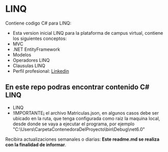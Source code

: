 # LINQ
Contiene codigo C# para LINQ:
* Esta version inicial LINQ para la plataforma de campus virtual, contiene los siguientes conceptos:
* MVC
* .NET EntityFramework
* Modelos
* Operadores LINQ
* Clausulas LINQ
* Perfil profesional: [ Linkedin ](https://www.linkedin.com/in/pedro-jose-castro-colon "Perfil profesional")

## En este repo podras encontrar contenido C# LINQ
* LINQ
* !IMPORTANTE¡ el archivo Matriculas.json, en algunos casos debe ser ubicado en la ruta, que tenga configurada como raiz la maquina local, desde donde se vaya a ejecutar el programa, por ejemplo "C:\Users\CarpetaContenedoraDelProyecto\bin\Debug\net6.0" 


Recibira actualizaciones semanales o diarias: **Este readme.md se realiza con la finalidad de informar**.

